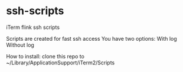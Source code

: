 # ssh-scripts
iTerm flink ssh scripts

Scripts are created for fast ssh access
You have two options:
  With log
  Without log
  
 How to install:
  clone this repo to ~/Library/ApplicationSupport/iTerm2/Scripts
